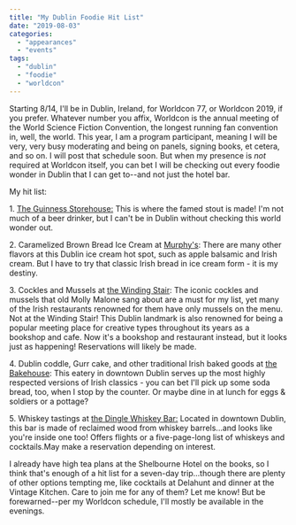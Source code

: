```yaml
---
title: "My Dublin Foodie Hit List"
date: "2019-08-03"
categories: 
  - "appearances"
  - "events"
tags: 
  - "dublin"
  - "foodie"
  - "worldcon"
---
```


Starting 8/14, I'll be in Dublin, Ireland, for Worldcon 77, or Worldcon 2019, if you prefer. Whatever number you affix, Worldcon is the annual meeting of the World Science Fiction Convention, the longest running fan convention in, well, the world. This year, I am a program participant, meaning I will be very, very busy moderating and being on panels, signing books, et cetera, and so on. I will post that schedule soon. But when my presence is _not_ required at Worldcon itself, you can bet I will be checking out every foodie wonder in Dublin that I can get to--and not just the hotel bar.

My hit list:

1\. [The Guinness Storehouse:](https://www.guinness-storehouse.com/en) This is where the famed stout is made! I'm not much of a beer drinker, but I can't be in Dublin without checking this world wonder out.

2\. Caramelized Brown Bread Ice Cream at [Murphy's](http://www.murphysicecream.ie/index.html): There are many other flavors at this Dublin ice cream hot spot, such as apple balsamic and Irish cream. But I have to try that classic Irish bread in ice cream form - it is my destiny.

3\. Cockles and Mussels at [the Winding Stair](https://winding-stair.com/): The iconic cockles and mussels that old Molly Malone sang about are a must for my list, yet many of the Irish restaurants renowned for them have only mussels on the menu. Not at the Winding Stair! This Dublin landmark is also renowned for being a popular meeting place for creative types throughout its years as a bookshop and cafe. Now it's a bookshop and restaurant instead, but it looks just as happening! Reservations will likely be made.

4\. Dublin coddle, Gurr cake, and other traditional Irish baked goods at [the Bakehouse](http://the-bakehouse.ie/bakehouse.htm): This eatery in downtown Dublin serves up the most highly respected versions of Irish classics - you can bet I'll pick up some soda bread, too, when I stop by the counter. Or maybe dine in at lunch for eggs & soldiers or a pottage?

5\. Whiskey tastings at [the Dingle Whiskey Bar:](http://www.theporterhouse.ie/bars-dingle-whiskey.php) Located in downtown Dublin, this bar is made of reclaimed wood from whiskey barrels...and looks like you're inside one too! Offers flights or a five-page-long list of whiskeys and cocktails.May make a reservation depending on interest.

I already have high tea plans at the Shelbourne Hotel on the books, so I think that's enough of a hit list for a seven-day trip...though there are plenty of other options tempting me, like cocktails at Delahunt and dinner at the Vintage Kitchen. Care to join me for any of them? Let me know! But be forewarned--per my Worldcon schedule, I'll mostly be available in the evenings.
